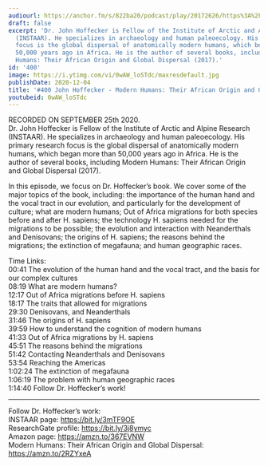 ```yaml
---
audiourl: https://anchor.fm/s/822ba20/podcast/play/20172626/https%3A%2F%2Fd3ctxlq1ktw2nl.cloudfront.net%2Fstaging%2F2020-8-25%2F918dd435-0f4b-b90f-d961-b204865f0e90.m4a
draft: false
excerpt: 'Dr. John Hoffecker is Fellow of the Institute of Arctic and Alpine Research
  (INSTAAR). He specializes in archaeology and human paleoecology. His primary research
  focus is the global dispersal of anatomically modern humans, which began more than
  50,000 years ago in Africa. He is the author of several books, including Modern
  Humans: Their African Origin and Global Dispersal (2017).'
id: '400'
image: https://i.ytimg.com/vi/0wAW_loSTdc/maxresdefault.jpg
publishDate: 2020-12-04
title: '#400 John Hoffecker - Modern Humans: Their African Origin and Global Dispersal'
youtubeid: 0wAW_loSTdc
---
```

<div class="timelinks">

RECORDED ON SEPTEMBER 25th 2020.  
Dr. John Hoffecker is Fellow of the Institute of Arctic and Alpine Research (INSTAAR). He specializes in archaeology and human paleoecology. His primary research focus is the global dispersal of anatomically modern humans, which began more than 50,000 years ago in Africa. He is the author of several books, including Modern Humans: Their African Origin and Global Dispersal (2017).

In this episode, we focus on Dr. Hoffecker’s book. We cover some of the major topics of the book, including: the importance of the human hand and the vocal tract in our evolution, and particularly for the development of culture; what are modern humans; Out of Africa migrations for both species before and after H. sapiens; the technology H. sapiens needed for the migrations to be possible; the evolution and interaction with Neanderthals and Denisovans; the origins of H. sapiens; the reasons behind the migrations; the extinction of megafauna; and human geographic races.

Time Links:  
<time>00:41</time> The evolution of the human hand and the vocal tract, and the basis for our complex cultures  
<time>08:19</time> What are modern humans?  
<time>12:17</time> Out of Africa migrations before H. sapiens  
<time>18:17</time> The traits that allowed for migrations  
<time>29:30</time> Denisovans, and Neanderthals   
<time>31:46</time> The origins of H. sapiens  
<time>39:59</time> How to understand the cognition of modern humans  
<time>41:33</time> Out of Africa migrations by H. sapiens  
<time>45:51</time> The reasons behind the migrations  
<time>51:42</time> Contacting Neanderthals and Denisovans  
<time>53:54</time> Reaching the Americas  
<time>1:02:24</time> The extinction of megafauna  
<time>1:06:19</time> The problem with human geographic races  
<time>1:14:40</time> Follow Dr. Hoffecker’s work!

---

Follow Dr. Hoffecker’s work:  
INSTAAR page: https://bit.ly/3mTF9OE  
ResearchGate profile: https://bit.ly/3j8ymyc  
Amazon page: https://amzn.to/367EVNW  
Modern Humans: Their African Origin and Global Dispersal: https://amzn.to/2RZYxeA
</div>

